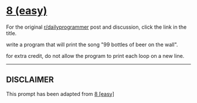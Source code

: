 # [8 (easy)](https://www.reddit.com/r/dailyprogrammer/comments/pserp/2162012_challenge_8_easy/)

For the original [r/dailyprogrammer](https://www.reddit.com/r/dailyprogrammer/) post and discussion, click the link in the title.

write a program that will print the song "99 bottles of beer on the wall".

for extra credit, do not allow the program to print each loop on a new line.


----
## **DISCLAIMER**
This prompt has been adapted from [8 [easy]](https://www.reddit.com/r/dailyprogrammer/comments/pserp/2162012_challenge_8_easy/
)
